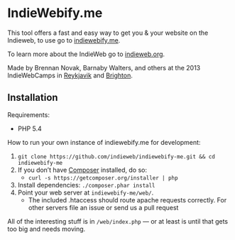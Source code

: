 # IndieWebify.me

This tool offers a fast and easy way to get you & your website on the Indieweb, to use go to [indiewebify.me](http://indiewebify.me).

To learn more about the IndieWeb go to [indieweb.org](https://indieweb.org).

Made by Brennan Novak, Barnaby Walters, and others at the 2013 IndieWebCamps in [Reykjavik](http://indieweb.org/2013/#Remote_Indiewebcamp_Parties) and [Brighton](http://indieweb.org/2013/UK).

## Installation

Requirements:

* PHP 5.4

How to run your own instance of indiewebify.me for development:

1. `git clone https://github.com/indieweb/indiewebify-me.git && cd indiewebify-me`
1. If you don’t have [Composer](https://getcomposer.org) installed, do so:
	* `curl -s https://getcomposer.org/installer | php`
1. Install dependencies: `./composer.phar install`
1. Point your web server at `indiewebify-me/web/`.
	* The included .htaccess should route apache requests correctly. For other servers file an issue or send us a pull request

All of the interesting stuff is in `/web/index.php` — or at least is until that gets too big and needs moving.



